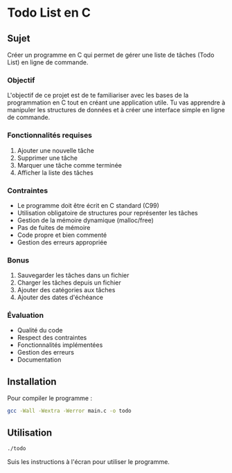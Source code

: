 # Todo List en C

## Sujet

Créer un programme en C qui permet de gérer une liste de tâches (Todo List) en ligne de commande.

### Objectif

L'objectif de ce projet est de te familiariser avec les bases de la programmation en C tout en créant une application utile. Tu vas apprendre à manipuler les structures de données et à créer une interface simple en ligne de commande.

### Fonctionnalités requises

1. Ajouter une nouvelle tâche
2. Supprimer une tâche
3. Marquer une tâche comme terminée
4. Afficher la liste des tâches

### Contraintes

- Le programme doit être écrit en C standard (C99)
- Utilisation obligatoire de structures pour représenter les tâches
- Gestion de la mémoire dynamique (malloc/free)
- Pas de fuites de mémoire
- Code propre et bien commenté
- Gestion des erreurs appropriée

### Bonus

1. Sauvegarder les tâches dans un fichier
2. Charger les tâches depuis un fichier
3. Ajouter des catégories aux tâches
4. Ajouter des dates d'échéance

### Évaluation

- Qualité du code
- Respect des contraintes
- Fonctionnalités implémentées
- Gestion des erreurs
- Documentation

## Installation

Pour compiler le programme :
```bash
gcc -Wall -Wextra -Werror main.c -o todo
```

## Utilisation

```bash
./todo
```

Suis les instructions à l'écran pour utiliser le programme. 
